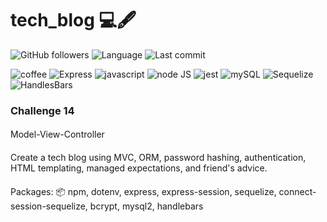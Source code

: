 # tech_blog 💻🖋
![GitHub followers](https://img.shields.io/github/followers/nosremetnarg?label=GitHub%20Followers&logo=Github&?style=social)
![Language](https://img.shields.io/github/languages/top/nosremetnarg/eCommerce)
![Last commit](https://img.shields.io/github/last-commit/nosremetnarg/eCommerce)

![coffee](https://img.shields.io/badge/-coffee-red) ![Express](https://img.shields.io/badge/-Express.js-orange) ![javascript](https://img.shields.io/badge/-javascript-green) ![node JS](https://img.shields.io/badge/-nodeJS-yellowgreen) ![jest](https://img.shields.io/badge/-jest-yellow) ![mySQL](https://img.shields.io/badge/-MySQL-red) ![Sequelize](https://img.shields.io/badge/-Sequelize-blue) ![HandlesBars](https://img.shields.io/badge/-HandleBars-grey)

### Challenge 14

#### 
Model-View-Controller
#### 

#### 
Create a tech blog using MVC, ORM, password hashing, authentication, HTML templating, managed expectations, and friend's advice.
#### 

#### 
Packages: 📦
npm, dotenv, express, express-session, sequelize, connect-session-sequelize, bcrypt, mysql2, handlebars
#### 